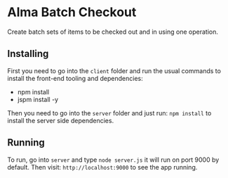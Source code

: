 # Alma Batch Checkout

Create batch sets of items to be checked out and in using one operation.

## Installing
First you need to go into the ``client`` folder and run the usual commands to install the front-end tooling and dependencies:

- npm install
- jspm install -y

Then you need to go into the ``server`` folder and just run: ``npm install`` to install the server side dependencies.

## Running
To run, go into ``server`` and type ``node server.js`` it will run on port 9000 by default. Then visit: ``http://localhost:9000`` to see the app running.